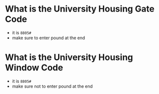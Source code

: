 # What is the University Housing Gate Code

- it is `8805#`
- make sure to enter pound at the end

# What is the University Housing Window Code

- it is `8805#`
- make sure not to enter pound at the end